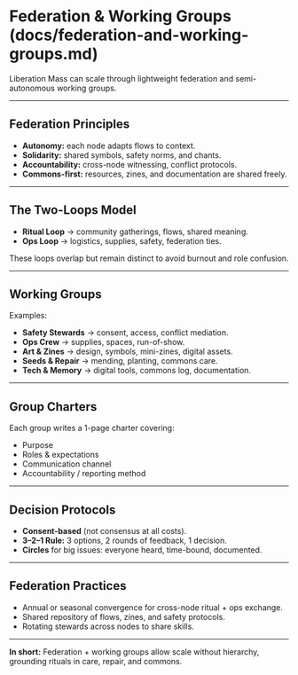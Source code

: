 # Federation & Working Groups (docs/federation-and-working-groups.md)

Liberation Mass can scale through lightweight federation and semi-autonomous working groups.

---

## Federation Principles

* **Autonomy:** each node adapts flows to context.
* **Solidarity:** shared symbols, safety norms, and chants.
* **Accountability:** cross-node witnessing, conflict protocols.
* **Commons-first:** resources, zines, and documentation are shared freely.

---

## The Two-Loops Model

* **Ritual Loop** → community gatherings, flows, shared meaning.
* **Ops Loop** → logistics, supplies, safety, federation ties.

These loops overlap but remain distinct to avoid burnout and role confusion.

---

## Working Groups

Examples:

* **Safety Stewards** → consent, access, conflict mediation.
* **Ops Crew** → supplies, spaces, run-of-show.
* **Art & Zines** → design, symbols, mini-zines, digital assets.
* **Seeds & Repair** → mending, planting, commons care.
* **Tech & Memory** → digital tools, commons log, documentation.

---

## Group Charters

Each group writes a 1-page charter covering:

* Purpose
* Roles & expectations
* Communication channel
* Accountability / reporting method

---

## Decision Protocols

* **Consent-based** (not consensus at all costs).
* **3–2–1 Rule:** 3 options, 2 rounds of feedback, 1 decision.
* **Circles** for big issues: everyone heard, time-bound, documented.

---

## Federation Practices

* Annual or seasonal convergence for cross-node ritual + ops exchange.
* Shared repository of flows, zines, and safety protocols.
* Rotating stewards across nodes to share skills.

---

**In short:** Federation + working groups allow scale without hierarchy, grounding rituals in care, repair, and commons.
